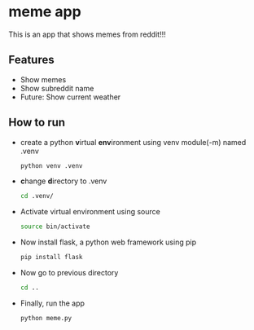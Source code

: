 # meme app
This is an app that shows memes from reddit!!!

## Features
- Show memes
- Show subreddit name
- Future: Show current weather

## How to run
- create a python **v**irtual **env**ironment using venv module(-m) named .venv
  ```bash
  python venv .venv  
- **c**hange **d**irectory to .venv
  ```bash
  cd .venv/
- Activate virtual environment using source
  ```bash
  source bin/activate
- Now install flask, a python web framework using pip
  ```bash
  pip install flask
- Now go to previous directory
  ```bash
  cd ..
- Finally, run the app
  ```bash
  python meme.py
  ```


  
